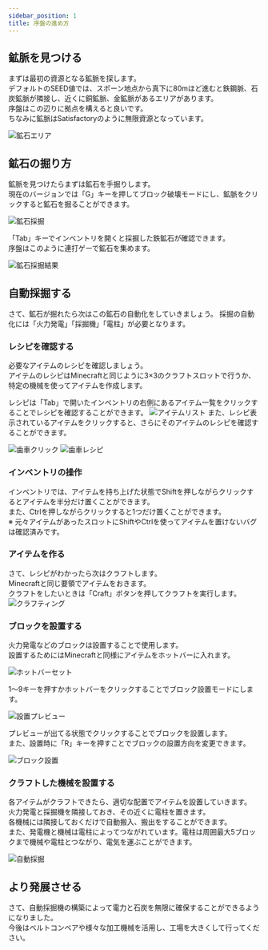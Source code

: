 ```yaml
---
sidebar_position: 1
title: 序盤の進め方
---
```


## 鉱脈を見つける
まずは最初の資源となる鉱脈を探します。  
デフォルトのSEED値では、スポーン地点から真下に80mほど進むと鉄鋼脈、石炭鉱脈が隣接し、近くに銅鉱脈、金鉱脈があるエリアがあります。  
序盤はこの辺りに拠点を構えると良いです。  
ちなみに鉱脈はSatisfactoryのように無限資源となっています。  

![鉱石エリア](/img/tutorial/ore_area.png)

## 鉱石の掘り方
鉱脈を見つけたらまずは鉱石を手掘りします。  
現在のバージョンでは「G」キーを押してブロック破壊モードにし、鉱脈をクリックすると鉱石を掘ることができます。

![鉱石採掘](/img/tutorial/mining_ore.png)

「Tab」キーでインベントリを開くと採掘した鉄鉱石が確認できます。  
序盤はこのように連打ゲーで鉱石を集めます。  

![鉱石採掘結果](/img/tutorial/mining_result.png)

## 自動採掘する
さて、鉱石が掘れたら次はこの鉱石の自動化をしていきましょう。
採掘の自動化には「火力発電」「採掘機」「電柱」が必要となります。

### レシピを確認する
必要なアイテムのレシピを確認しましょう。  
アイテムのレシピはMinecraftと同じように3×3のクラフトスロットで行うか、特定の機械を使ってアイテムを作成します。  
  
レシピは「Tab」で開いたインベントリの右側にあるアイテム一覧をクリックすることでレシピを確認することができます。
![アイテムリスト](/img/tutorial/item_craft_list.png)
また、レシピ表示されているアイテムをクリックすると、さらにそのアイテムのレシピを確認することができます。  

![歯車クリック](/img/tutorial/push_iron_gear.png)
![歯車レシピ](/img/tutorial/iron_gear_recpie.png)


### インベントリの操作
インベントリでは、アイテムを持ち上げた状態でShiftを押しながらクリックするとアイテムを半分だけ置くことができます。  
また、Ctrlを押しながらクリックすると1つだけ置くことができます。  
※ 元々アイテムがあったスロットにShiftやCtrlを使ってアイテムを置けないバグは確認済みです。  

### アイテムを作る
さて、レシピがわかったら次はクラフトします。  
Minecraftと同じ要領でアイテムをおきます。  
クラフトをしたいときは「Craft」ボタンを押してクラフトを実行します。  
![クラフティング](/img/tutorial/crafting.png)

### ブロックを設置する
火力発電などのブロックは設置することで使用します。  
設置するためにはMinecraftと同様にアイテムをホットバーに入れます。

![ホットバーセット](/img/tutorial/set_hotbar.png)  

1〜9キーを押すかホットバーをクリックすることでブロック設置モードにします。   

![設置プレビュー](/img/tutorial/place_preview.png)

プレビューが出てる状態でクリックすることでブロックを設置します。  
また、設置時に「R」キーを押すことでブロックの設置方向を変更できます。  

![ブロック設置](/img/tutorial/placed.png)

### クラフトした機械を設置する
各アイテムがクラフトできたら、適切な配置でアイテムを設置していきます。  
火力発電と採掘機を隣接しておき、その近くに電柱を置きます。  
各機械には隣接しておくだけで自動搬入、搬出をすることができます。  
また、発電機と機械は電柱によってつながれています。電柱は周囲最大5ブロックまで機械や電柱とつながり、電気を運ぶことができます。  

![自動採掘](/img/tutorial/auto_mining.png)

## より発展させる
さて、自動採掘機の構築によって電力と石炭を無限に確保することができるようになりました。  
今後はベルトコンベアや様々な加工機械を活用し、工場を大きくして行ってください。

